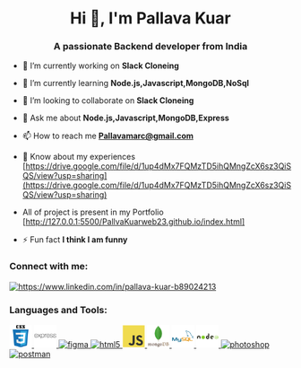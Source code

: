 <h1 align="center">Hi 👋, I'm Pallava Kuar</h1>
<h3 align="center">A passionate Backend developer from India</h3>

- 🔭 I’m currently working on **Slack Cloneing**

- 🌱 I’m currently learning **Node.js,Javascript,MongoDB,NoSql**

- 👯 I’m looking to collaborate on **Slack Cloneing**

- 💬 Ask me about **Node.js,Javascript,MongoDB,Express**

- 📫 How to reach me **Pallavamarc@gmail.com**

- 📄 Know about my experiences [https://drive.google.com/file/d/1up4dMx7FQMzTD5ihQMngZcX6sz3QiSQS/view?usp=sharing](https://drive.google.com/file/d/1up4dMx7FQMzTD5ihQMngZcX6sz3QiSQS/view?usp=sharing)
- All of project is present in my Portfolio [http://127.0.0.1:5500/PallvaKuarweb23.github.io/index.html]

- ⚡ Fun fact **I think I am funny**

<h3 align="left">Connect with me:</h3>
<p align="left">
<a href="https://linkedin.com/in/https://www.linkedin.com/in/pallava-kuar-b89024213" target="blank"><img align="center" src="https://raw.githubusercontent.com/rahuldkjain/github-profile-readme-generator/master/src/images/icons/Social/linked-in-alt.svg" alt="https://www.linkedin.com/in/pallava-kuar-b89024213" height="30" width="40" /></a>
</p>

<h3 align="left">Languages and Tools:</h3>
<p align="left"> <a href="https://www.w3schools.com/css/" target="_blank" rel="noreferrer"> <img src="https://raw.githubusercontent.com/devicons/devicon/master/icons/css3/css3-original-wordmark.svg" alt="css3" width="40" height="40"/> </a> <a href="https://expressjs.com" target="_blank" rel="noreferrer"> <img src="https://raw.githubusercontent.com/devicons/devicon/master/icons/express/express-original-wordmark.svg" alt="express" width="40" height="40"/> </a> <a href="https://www.figma.com/" target="_blank" rel="noreferrer"> <img src="https://www.vectorlogo.zone/logos/figma/figma-icon.svg" alt="figma" width="40" height="40"/> </a> <a href="https://www.w3.org/html/" target="_blank" rel="noreferrer"> <img src="[https://raw.githubusercontent.com/devicons/devicon/master/icons/html5/html5-original-wordmark.svg](https://www.vectorlogo.zone/logos/w3_html5/w3_html5-ar21.svg)" alt="html5" width="40" height="40"/> </a> <a href="https://developer.mozilla.org/en-US/docs/Web/JavaScript" target="_blank" rel="noreferrer"> <img src="https://raw.githubusercontent.com/devicons/devicon/master/icons/javascript/javascript-original.svg" alt="javascript" width="40" height="40"/> </a> <a href="https://www.mongodb.com/" target="_blank" rel="noreferrer"> <img src="https://raw.githubusercontent.com/devicons/devicon/master/icons/mongodb/mongodb-original-wordmark.svg" alt="mongodb" width="40" height="40"/> </a> <a href="https://www.mysql.com/" target="_blank" rel="noreferrer"> <img src="https://raw.githubusercontent.com/devicons/devicon/master/icons/mysql/mysql-original-wordmark.svg" alt="mysql" width="40" height="40"/> </a> <a href="https://nodejs.org" target="_blank" rel="noreferrer"> <img src="https://raw.githubusercontent.com/devicons/devicon/master/icons/nodejs/nodejs-original-wordmark.svg" alt="nodejs" width="40" height="40"/> </a> <a href="https://www.photoshop.com/en" target="_blank" rel="noreferrer"> <img src="[https://raw.githubusercontent.com/devicons/devicon/master/icons/photoshop/photoshop-line.svg](https://www.waca.associates/en/wp-content/uploads/2021/02/photoshop-history-860x573.jpg)" alt="photoshop" width="40" height="40"/> </a> <a href="https://postman.com" target="_blank" rel="noreferrer"> <img src="https://www.vectorlogo.zone/logos/getpostman/getpostman-icon.svg" alt="postman" width="40" height="40"/> </a> </p>
